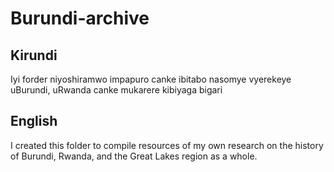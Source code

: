 # Burundi-archive
## Kirundi
Iyi forder niyoshiramwo impapuro canke ibitabo nasomye vyerekeye uBurundi, uRwanda
canke mukarere kibiyaga bigari

## English

I created this folder to compile resources of my own research on the history of Burundi, Rwanda, and the Great Lakes region as a whole.
